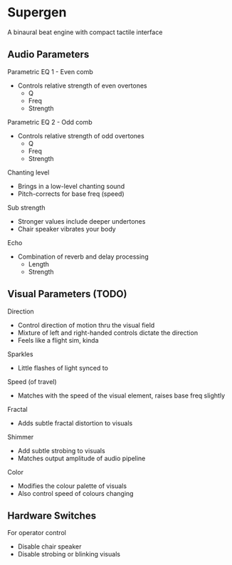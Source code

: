 
# Supergen

A binaural beat engine with compact tactile interface


## Audio Parameters

Parametric EQ 1 - Even comb
- Controls relative strength of even overtones
  - Q
  - Freq
  - Strength

Parametric EQ 2 - Odd comb
- Controls relative strength of odd overtones
  - Q
  - Freq
  - Strength

Chanting level
- Brings in a low-level chanting sound
- Pitch-corrects for base freq (speed)

Sub strength
- Stronger values include deeper undertones
- Chair speaker vibrates your body

Echo
- Combination of reverb and delay processing
  - Length
  - Strength


## Visual Parameters (TODO)

Direction
- Control direction of motion thru the visual field
- Mixture of left and right-handed controls dictate the direction
- Feels like a flight sim, kinda

Sparkles
- Little flashes of light synced to

Speed (of travel)
- Matches with the speed of the visual element, raises base freq slightly

Fractal
- Adds subtle fractal distortion to visuals

Shimmer
- Add subtle strobing to visuals
- Matches output amplitude of audio pipeline

Color
- Modifies the colour palette of visuals
- Also control speed of colours changing


## Hardware Switches

For operator control

- Disable chair speaker
- Disable strobing or blinking visuals

